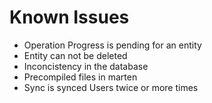 # Known Issues
- Operation Progress is pending for an entity
- Entity can not be deleted
- Inconcistency in the database
- Precompiled files in marten
- Sync is synced Users twice or more times
